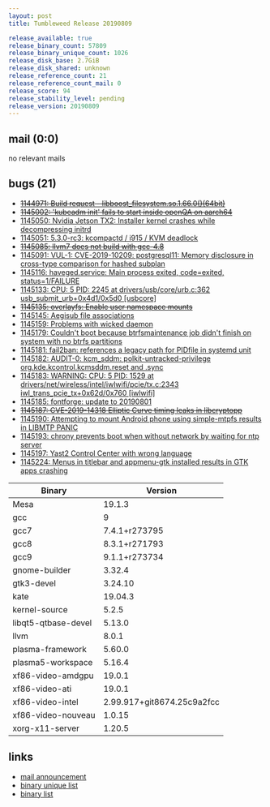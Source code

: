 ```yaml
---
layout: post
title: Tumbleweed Release 20190809

release_available: true
release_binary_count: 57809
release_binary_unique_count: 1026
release_disk_base: 2.7GiB
release_disk_shared: unknown
release_reference_count: 21
release_reference_count_mail: 0
release_score: 94
release_stability_level: pending
release_version: 20190809
---
```


## mail (0:0)

no relevant mails

## bugs (21)

<!--more-->

- ~~[1144971: Build request - libboost_filesystem.so.1.66.0()(64bit)](https://bugzilla.opensuse.org/show_bug.cgi?id=1144971)~~
- ~~[1145002: 'kubeadm init' fails to start inside openQA on aarch64](https://bugzilla.opensuse.org/show_bug.cgi?id=1145002)~~
- [1145050: Nvidia Jetson TX2: Installer kernel crashes while decompressing initrd](https://bugzilla.opensuse.org/show_bug.cgi?id=1145050)
- [1145051: 5.3.0-rc3: kcompactd / i915 / KVM deadlock](https://bugzilla.opensuse.org/show_bug.cgi?id=1145051)
- ~~[1145085: llvm7 does not build with gcc-4.8](https://bugzilla.opensuse.org/show_bug.cgi?id=1145085)~~
- [1145091: VUL-1: CVE-2019-10209: postgresql11: Memory disclosure in cross-type comparison for hashed subplan](https://bugzilla.opensuse.org/show_bug.cgi?id=1145091)
- [1145116: haveged.service: Main process exited, code=exited, status=1/FAILURE](https://bugzilla.opensuse.org/show_bug.cgi?id=1145116)
- [1145133: CPU: 5 PID: 2245 at drivers/usb/core/urb.c:362 usb_submit_urb+0x4d1/0x5d0 \[usbcore\]](https://bugzilla.opensuse.org/show_bug.cgi?id=1145133)
- ~~[1145135: overlayfs: Enable user namespace mounts](https://bugzilla.opensuse.org/show_bug.cgi?id=1145135)~~
- [1145145: Aegisub file associations](https://bugzilla.opensuse.org/show_bug.cgi?id=1145145)
- [1145159: Problems with wicked daemon](https://bugzilla.opensuse.org/show_bug.cgi?id=1145159)
- [1145179: Couldn't boot because btrfsmaintenance job didn't finish on system with no btrfs partitions](https://bugzilla.opensuse.org/show_bug.cgi?id=1145179)
- [1145181: fail2ban: references a legacy path for PIDfile in systemd unit](https://bugzilla.opensuse.org/show_bug.cgi?id=1145181)
- [1145182: AUDIT-0: kcm_sddm: polkit-untracked-privilege org.kde.kcontrol.kcmsddm.reset and .sync](https://bugzilla.opensuse.org/show_bug.cgi?id=1145182)
- [1145183: WARNING: CPU: 5 PID: 1529 at drivers/net/wireless/intel/iwlwifi/pcie/tx.c:2343 iwl_trans_pcie_tx+0x62d/0x760 \[iwlwifi\]](https://bugzilla.opensuse.org/show_bug.cgi?id=1145183)
- [1145185: fontforge: update to 20190801](https://bugzilla.opensuse.org/show_bug.cgi?id=1145185)
- ~~[1145187: CVE-2019-14318 Elliptic Curve timing leaks in libcryptopp](https://bugzilla.opensuse.org/show_bug.cgi?id=1145187)~~
- [1145190: Attempting to mount Android phone using simple-mtpfs results in LIBMTP PANIC](https://bugzilla.opensuse.org/show_bug.cgi?id=1145190)
- [1145193: chrony prevents boot when without network by waiting for ntp server](https://bugzilla.opensuse.org/show_bug.cgi?id=1145193)
- [1145197: Yast2 Control Center with wrong language](https://bugzilla.opensuse.org/show_bug.cgi?id=1145197)
- [1145224: Menus in titlebar and appmenu-gtk installed results in GTK apps crashing](https://bugzilla.opensuse.org/show_bug.cgi?id=1145224)

Binary | Version
--- | ---
Mesa | 19.1.3
gcc | 9
gcc7 | 7.4.1+r273795
gcc8 | 8.3.1+r271793
gcc9 | 9.1.1+r273734
gnome-builder | 3.32.4
gtk3-devel | 3.24.10
kate | 19.04.3
kernel-source | 5.2.5
libqt5-qtbase-devel | 5.13.0
llvm | 8.0.1
plasma-framework | 5.60.0
plasma5-workspace | 5.16.4
xf86-video-amdgpu | 19.0.1
xf86-video-ati | 19.0.1
xf86-video-intel | 2.99.917+git8674.25c9a2fcc
xf86-video-nouveau | 1.0.15
xorg-x11-server | 1.20.5

## links

- [mail announcement](https://lists.opensuse.org/opensuse-factory/2019-08/msg00073.html)
- [binary unique list](http://download.opensuse.org/history/20190809/rpm.unique.list)
- [binary list](http://download.opensuse.org/history/20190809/rpm.list)
